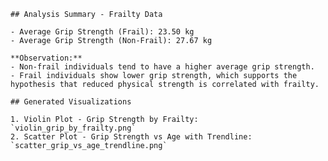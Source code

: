 
    ## Analysis Summary - Frailty Data

    - Average Grip Strength (Frail): 23.50 kg
    - Average Grip Strength (Non-Frail): 27.67 kg

    **Observation:** 
    - Non-frail individuals tend to have a higher average grip strength.
    - Frail individuals show lower grip strength, which supports the hypothesis that reduced physical strength is correlated with frailty.

    ## Generated Visualizations

    1. Violin Plot - Grip Strength by Frailty: `violin_grip_by_frailty.png`
    2. Scatter Plot - Grip Strength vs Age with Trendline: `scatter_grip_vs_age_trendline.png`
    
